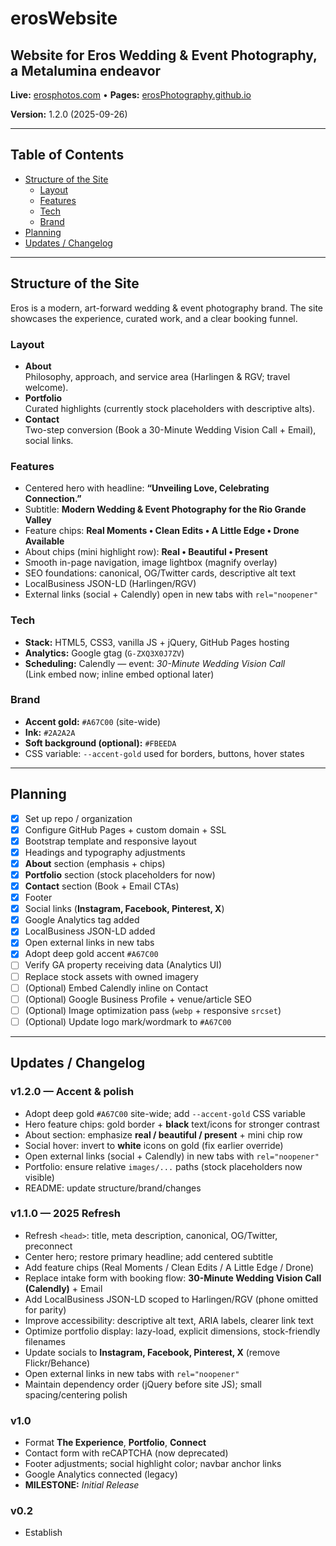 # erosWebsite
## Website for Eros Wedding & Event Photography, a Metalumina endeavor
**Live:** [erosphotos.com](https://erosphotos.com/) • **Pages:** [erosPhotography.github.io](https://erosPhotography.github.io)

**Version:** 1.2.0 (2025-09-26)

---

## Table of Contents
- [Structure of the Site](#structure-of-the-site)
  - [Layout](#layout)
  - [Features](#features)
  - [Tech](#tech)
  - [Brand](#brand)
- [Planning](#planning)
- [Updates / Changelog](#updates--changelog)

---

## Structure of the Site
Eros is a modern, art-forward wedding & event photography brand. The site showcases the experience, curated work, and a clear booking funnel.

### Layout
- **About**  
  Philosophy, approach, and service area (Harlingen & RGV; travel welcome).
- **Portfolio**  
  Curated highlights (currently stock placeholders with descriptive alts).
- **Contact**  
  Two-step conversion (Book a 30-Minute Wedding Vision Call + Email), social links.

### Features
- Centered hero with headline: **“Unveiling Love, Celebrating Connection.”**
- Subtitle: **Modern Wedding & Event Photography for the Rio Grande Valley**
- Feature chips: **Real Moments • Clean Edits • A Little Edge • Drone Available**
- About chips (mini highlight row): **Real • Beautiful • Present**
- Smooth in-page navigation, image lightbox (magnify overlay)
- SEO foundations: canonical, OG/Twitter cards, descriptive alt text
- LocalBusiness JSON-LD (Harlingen/RGV)
- External links (social + Calendly) open in new tabs with `rel="noopener"`

### Tech
- **Stack:** HTML5, CSS3, vanilla JS + jQuery, GitHub Pages hosting
- **Analytics:** Google gtag (`G-ZXQ3X0J7ZV`)
- **Scheduling:** Calendly — event: *30-Minute Wedding Vision Call*  
  (Link embed now; inline embed optional later)

### Brand
- **Accent gold:** `#A67C00` (site-wide)
- **Ink:** `#2A2A2A`
- **Soft background (optional):** `#FBEEDA`  
- CSS variable: `--accent-gold` used for borders, buttons, hover states

---

## Planning
- [x] Set up repo / organization
- [x] Configure GitHub Pages + custom domain + SSL
- [x] Bootstrap template and responsive layout
- [x] Headings and typography adjustments
- [x] **About** section (emphasis + chips)
- [x] **Portfolio** section (stock placeholders for now)
- [x] **Contact** section (Book + Email CTAs)
- [x] Footer
- [x] Social links (**Instagram, Facebook, Pinterest, X**)
- [x] Google Analytics tag added
- [x] LocalBusiness JSON-LD added
- [x] Open external links in new tabs
- [x] Adopt deep gold accent `#A67C00`
- [ ] Verify GA property receiving data (Analytics UI)
- [ ] Replace stock assets with owned imagery
- [ ] (Optional) Embed Calendly inline on Contact
- [ ] (Optional) Google Business Profile + venue/article SEO
- [ ] (Optional) Image optimization pass (`webp` + responsive `srcset`)
- [ ] (Optional) Update logo mark/wordmark to `#A67C00`

---

## Updates / Changelog
### v1.2.0 — Accent & polish
- Adopt deep gold `#A67C00` site-wide; add `--accent-gold` CSS variable
- Hero feature chips: gold border + **black** text/icons for stronger contrast
- About section: emphasize **real / beautiful / present** + mini chip row
- Social hover: invert to **white** icons on gold (fix earlier override)
- Open external links (social + Calendly) in new tabs with `rel="noopener"`
- Portfolio: ensure relative `images/...` paths (stock placeholders now visible)
- README: update structure/brand/changes

### v1.1.0 — 2025 Refresh
- Refresh `<head>`: title, meta description, canonical, OG/Twitter, preconnect
- Center hero; restore primary headline; add centered subtitle
- Add feature chips (Real Moments / Clean Edits / A Little Edge / Drone)
- Replace intake form with booking flow: **30-Minute Wedding Vision Call (Calendly)** + Email
- Add LocalBusiness JSON-LD scoped to Harlingen/RGV (phone omitted for parity)
- Improve accessibility: descriptive alt text, ARIA labels, clearer link text
- Optimize portfolio display: lazy-load, explicit dimensions, stock-friendly filenames
- Update socials to **Instagram, Facebook, Pinterest, X** (remove Flickr/Behance)
- Open external links in new tabs with `rel="noopener"`
- Maintain dependency order (jQuery before site JS); small spacing/centering polish

### v1.0
- Format **The Experience**, **Portfolio**, **Connect**
- Contact form with reCAPTCHA (now deprecated)
- Footer adjustments; social highlight color; navbar anchor links
- Google Analytics connected (legacy)
- **MILESTONE:** *Initial Release*

### v0.2
- Establish